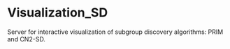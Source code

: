 # Visualization_SD
Server for interactive visualization of subgroup discovery algorithms: PRIM and CN2-SD.
